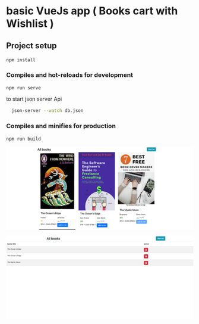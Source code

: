 # basic VueJs app ( Books cart with Wishlist )

## Project setup
```
npm install
```

### Compiles and hot-reloads for development
```
npm run serve
```
to start json server Api 

```bash
  json-server --watch db.json

```
### Compiles and minifies for production
```
npm run build
```

![alt text](https://github.com/Peter2s/vueJs-labs-iti/blob/main/Screenshot%202023-04-30%20at%2010.01.23%20PM.png)

![alt text](https://github.com/Peter2s/vueJs-labs-iti/blob/main/Screenshot%202023-04-30%20at%2010.03.13%20PM.png)




